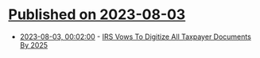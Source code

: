 # [Published on 2023-08-03](index.md)

* [2023-08-03, 00:02:00](https://yro.slashdot.org/story/23/08/02/2043207/irs-vows-to-digitize-all-taxpayer-documents-by-2025?utm_source=rss1.0mainlinkanon&utm_medium=feed) - [IRS Vows To Digitize All Taxpayer Documents By 2025](https://yro.slashdot.org/story/23/08/02/2043207/irs-vows-to-digitize-all-taxpayer-documents-by-2025?utm_source=rss1.0mainlinkanon&utm_medium=feed)
